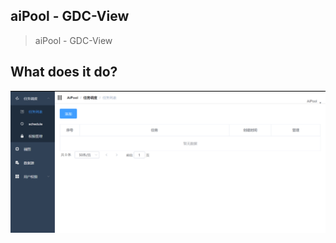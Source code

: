 ## aiPool - GDC-View
 
>  aiPool - GDC-View



## What does it do?

![image](resources/images/11.PNG)